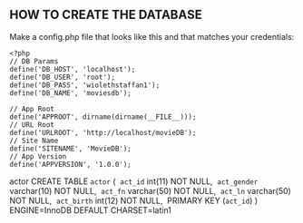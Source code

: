 
HOW TO CREATE THE DATABASE
--------------------------

Make a config.php file that looks like this and that matches your credentials:

~~~~
<?php
// DB Params
define('DB_HOST', 'localhost');
define('DB_USER', 'root');
define('DB_PASS', 'wiolethstaffan1');
define('DB_NAME', 'moviesdb');

// App Root
define('APPROOT', dirname(dirname(__FILE__)));
// URL Root
define('URLROOT', 'http://localhost/movieDB');
// Site Name
define('SITENAME', 'MovieDB');
// App Version
define('APPVERSION', '1.0.0');
~~~~

actor	CREATE TABLE `actor` (
  `act_id` int(11) NOT NULL,
  `act_gender` varchar(10) NOT NULL,
  `act_fn` varchar(50) NOT NULL,
  `act_ln` varchar(50) NOT NULL,
  `act_birth` int(12) NOT NULL,
  PRIMARY KEY (`act_id`)
) ENGINE=InnoDB DEFAULT CHARSET=latin1	
